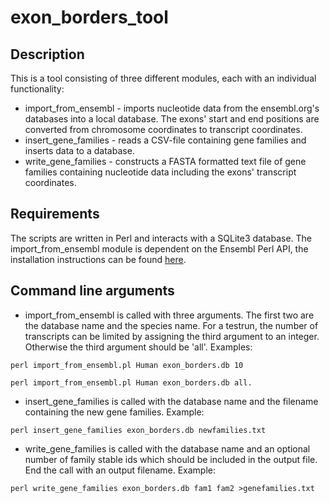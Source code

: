 # exon_borders_tool

## Description ##

This is a tool consisting of three different modules, each with an individual functionality:
* import_from_ensembl - imports nucleotide data from the ensembl.org's databases into a local database. The exons' start and end positions are converted from chromosome coordinates to transcript coordinates.
* insert_gene_families - reads a CSV-file containing gene families and inserts data to a database.
* write_gene_families - constructs a FASTA formatted text file of gene families containing nucleotide data including the exons' transcript coordinates.

## Requirements ##
The scripts are written in Perl and interacts with a SQLite3 database.
The import_from_ensembl module is dependent on the Ensembl Perl API, the installation instructions can be found [here](https://www.ensembl.org/info/docs/api/api_installation.html).


## Command line arguments ##
* import_from_ensembl is called with three arguments. The first two are the database name and the species name. For a testrun, the number of transcripts can be limited by assigning the third argument to an integer. Otherwise the third argument should be 'all'. Examples:

```
perl import_from_ensembl.pl Human exon_borders.db 10
```
```
perl import_from_ensembl.pl Human exon_borders.db all.
```

* insert_gene_families is called with the database name and the filename containing the new gene families. Example:
```
perl insert_gene_families exon_borders.db newfamilies.txt
```

* write_gene_families is called with the database name and an optional number of family stable ids which should be included in the output file. End the call with an output filename. Example:
```
perl write_gene_families exon_borders.db fam1 fam2 >genefamilies.txt
```